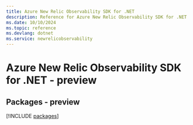 ```yaml
---
title: Azure New Relic Observability SDK for .NET
description: Reference for Azure New Relic Observability SDK for .NET
ms.date: 10/10/2024
ms.topic: reference
ms.devlang: dotnet
ms.service: newrelicobservability
---
```

# Azure New Relic Observability SDK for .NET - preview
## Packages - preview
[!INCLUDE [packages](new-relic-observability-index.md)]